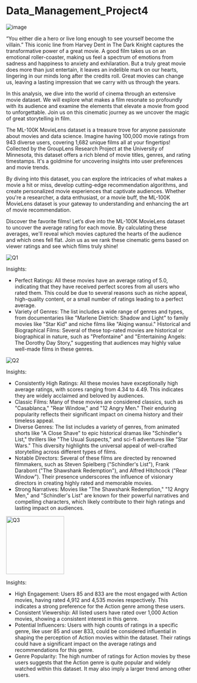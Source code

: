 # Data_Management_Project4

![image](https://github.com/radzmi/Data_Management_Project4/assets/152348714/b43fa938-27be-458c-8253-6d82db761545)

“You either die a hero or live long enough to see yourself become the villain.” This iconic line from Harvey Dent in The Dark Knight captures the transformative power of a great movie. A good film takes us on an emotional roller-coaster, making us feel a spectrum of emotions from sadness and happiness to anxiety and exhilaration. But a truly great movie does more than just entertain, it leaves an indelible mark on our hearts, lingering in our minds long after the credits roll. Great movies can change us, leaving a lasting impression that we carry with us through the years.

In this analysis, we dive into the world of cinema through an extensive movie dataset. We will explore what makes a film resonate so profoundly with its audience and examine the elements that elevate a movie from good to unforgettable. Join us on this cinematic journey as we uncover the magic of great storytelling in film.

The ML-100K MovieLens dataset is a treasure trove for anyone passionate about movies and data science. Imagine having 100,000 movie ratings from 943 diverse users, covering 1,682 unique films all at your fingertips! Collected by the GroupLens Research Project at the University of Minnesota, this dataset offers a rich blend of movie titles, genres, and rating timestamps. It's a goldmine for uncovering insights into user preferences and movie trends.

By diving into this dataset, you can explore the intricacies of what makes a movie a hit or miss, develop cutting-edge recommendation algorithms, and create personalized movie experiences that captivate audiences. Whether you're a researcher, a data enthusiast, or a movie buff, the ML-100K MovieLens dataset is your gateway to understanding and enhancing the art of movie recommendation.


Discover the favorite films! Let’s dive into the ML-100K MovieLens dataset to uncover the average rating for each movie. By calculating these averages, we'll reveal which movies captured the hearts of the audience and which ones fell flat. Join us as we rank these cinematic gems based on viewer ratings and see which films truly shine!


![Q1](https://github.com/radzmi/Data_Management_Project4/assets/152348714/6c2cb783-d1f1-4e8a-989b-1271ed1b2304)

Insights:
- Perfect Ratings: All these movies have an average rating of 5.0, indicating that they have received perfect scores from all users who rated them. This could be due to several reasons such as niche appeal, high-quality content, or a small number of ratings leading to a perfect average.
- Variety of Genres: The list includes a wide range of genres and types, from documentaries like "Marlene Dietrich: Shadow and Light" to family movies like "Star Kid" and niche films like "Aiqing wansui."
Historical and Biographical Films: Several of these top-rated movies are historical or biographical in nature, such as "Prefontaine" and "Entertaining Angels: The Dorothy Day Story," suggesting that audiences may highly value well-made films in these genres.


![Q2](https://github.com/radzmi/Data_Management_Project4/assets/152348714/8477548d-a21a-4999-89bc-b4095526c9fa)

Insights:
- Consistently High Ratings: All these movies have exceptionally high average ratings, with scores ranging from 4.34 to 4.49. This indicates they are widely acclaimed and beloved by audiences.
- Classic Films: Many of these movies are considered classics, such as "Casablanca," "Rear Window," and "12 Angry Men." Their enduring popularity reflects their significant impact on cinema history and their timeless appeal.
- Diverse Genres: The list includes a variety of genres, from animated shorts like "A Close Shave" to epic historical dramas like "Schindler's List," thrillers like "The Usual Suspects," and sci-fi adventures like "Star Wars." This diversity highlights the universal appeal of well-crafted storytelling across different types of films.
- Notable Directors: Several of these films are directed by renowned filmmakers, such as Steven Spielberg ("Schindler's List"), Frank Darabont ("The Shawshank Redemption"), and Alfred Hitchcock ("Rear Window"). Their presence underscores the influence of visionary directors in creating highly rated and memorable movies.
- Strong Narratives: Movies like "The Shawshank Redemption," "12 Angry Men," and "Schindler's List" are known for their powerful narratives and compelling characters, which likely contribute to their high ratings and lasting impact on audiences.



<img width="158" alt="Q3" src="https://github.com/radzmi/Data_Management_Project4/assets/152348714/b9e25608-37d4-46e2-9f02-b7a1d42514ce">

Insights:
- High Engagement: Users 85 and 833 are the most engaged with Action movies, having rated 4,912 and 4,535 movies respectively. This indicates a strong preference for the Action genre among these users.
- Consistent Viewership: All listed users have rated over 1,000 Action movies, showing a consistent interest in this genre.
- Potential Influencers: Users with high counts of ratings in a specific genre, like user 85 and user 833, could be considered influential in shaping the perception of Action movies within the dataset. Their ratings could have a significant impact on the average ratings and recommendations for this genre.
- Genre Popularity: The high number of ratings for Action movies by these users suggests that the Action genre is quite popular and widely watched within this dataset. It may also imply a larger trend among other users.

















